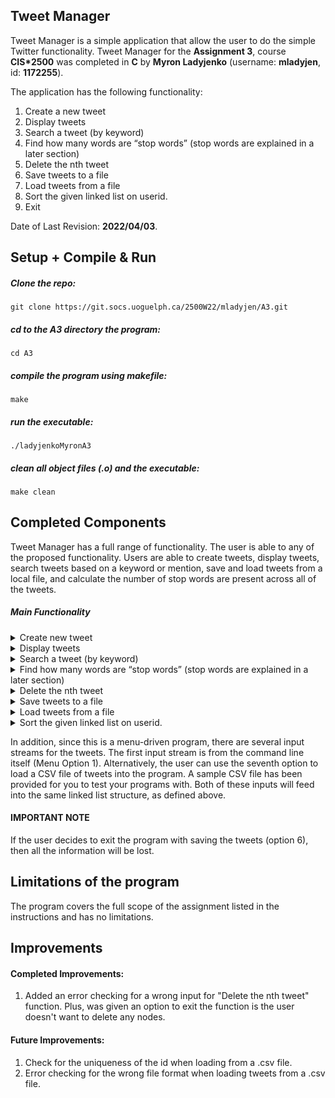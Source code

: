 ## Tweet Manager

Tweet Manager is a simple application that allow the user to do the simple Twitter functionality. Tweet Manager for the 
**Assignment 3**, course **CIS*2500** was completed in **C** by **Myron Ladyjenko** (username: **mladyjen**, id: **1172255**). 

The application has the following functionality: 

1. Create a new tweet
2. Display tweets
3. Search a tweet (by keyword)
4. Find how many words are “stop words” (stop words are explained in a later section)
5. Delete the nth tweet
6. Save tweets to a file
7. Load tweets from a file
8. Sort the given linked list on userid.
9. Exit

Date of Last Revision: **2022/04/03**.    

## Setup + Compile & Run

##### Clone the repo:
    git clone https://git.socs.uoguelph.ca/2500W22/mladyjen/A3.git

##### cd to the A3 directory the program:
    cd A3

##### compile the program using makefile:    
    make    

##### run the executable:    
    ./ladyjenkoMyronA3

##### clean all object files (.o) and the executable:
    make clean     

## Completed Components

Tweet Manager has a full range of functionality. The user is able to any of the proposed functionality. Users are able to create tweets, display tweets, search tweets based on a keyword or mention, save and load tweets from a local file, and calculate the number of stop words are
present across all of the tweets.

##### Main Functionality

<details><summary>Create new tweet</summary>
This function prompts the user for the username and the tweet. Then it automatically creates a unique id for every tweet.  
</details>

<details><summary>Display tweets</summary>
This function displays all the stored tweets. 
</details>

<details><summary>Search a tweet (by keyword)</summary>
This function takes prompts the user to enter a keyword and then searches for this keyword in all of the tweets. 
</details>

<details><summary>Find how many words are “stop words” (stop words are explained in a later section)</summary>
This function takes counts how many stop words all across all the stored tweets.  
</details>

<details><summary>Delete the nth tweet</summary>
This function deletes nth tweet from all the stored tweets and prints the id of it. 
</details>

<details><summary>Save tweets to a file</summary>
This function saves all the stored tweets to the .csv file.
</details>

<details><summary>Load tweets from a file</summary>
This function load tweets from the .csv file into the memory (linked list form).
</details>

<details><summary>Sort the given linked list on userid.</summary>
This function sorts all the tweets by the user id. 
</details>

In addition, since this is a menu-driven program, there are several input streams for the tweets. The first input
stream is from the command line itself (Menu Option 1). Alternatively, the user can use the seventh option to load a
CSV file of tweets into the program. A sample CSV file has been provided for you to test your programs with. Both
of these inputs will feed into the same linked list structure, as defined above.

#### IMPORTANT NOTE
If the user decides to exit the program with saving the tweets (option 6), then all the information will be lost. 

## Limitations of the program

The program covers the full scope of the assignment listed in the instructions and has no limitations. 

## Improvements

#### Completed Improvements:
1. Added an error checking for a wrong input for "Delete the nth tweet" function. Plus, was given an option to exit the function is the user doesn't want to delete any nodes. 

#### Future Improvements:
1. Check for the uniqueness of the id when loading from a .csv file.
2. Error checking for the wrong file format when loading tweets from a .csv file. 
